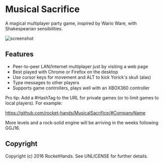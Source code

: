 Musical Sacrifice
=================

A magical multiplayer party game, inspired by Wario Ware, with Shakespearian sensibilities. 

![screenshot](https://www.dropbox.com/s/irx9mzcbadb44c5/MusicalSacrifice.png?raw=1)

Features
--------

* Peer-to-peer LAN/Internet multiplayer just by visiting a web page
* Best played with Chrome or Firefox on the desktop
* Use cursor keys for movement and ALT to kick Yorick's skull (alas)
* Type messages to other players
* Supports game controllers, plays well with an XBOX360 controller

Pro tip: Add a #HashTag to the URL for private games (or to limit games to local players). For example:

https://github.com/rocket-hands/MusicalSacrifice/#CompanyName

More levels and a rock-solid engine will be arriving in the weeks following GGJ16.

Copyright
---------

Copyright (c) 2016 RocketHands. See UNLICENSE for further details.
